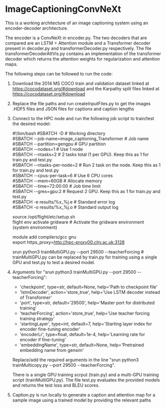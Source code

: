 # ImageCaptioningConvNeXt

This is a working architecture of an image captioning system using an encoder-decoder architecture. 

The encoder is a ConvNeXt in encoder.py. The two decoders that are compared are an LSTM + Attention module and a Transformer decoder present in decoder.py and transformerDecoder.py respectively. The file transformerDecoderAttVis.py contains an implementation of the transformer decoder which returns the attention weights for regularization and attention maps.

The following steps can be followed to run the code:

1. Download the 2014 MS COCO train and validation dataset linked at https://cocodataset.org/#download and the Karpathy split files linked at https://cocodataset.org/#download
2. Replace the file paths and run createInputFiles.py to get the images .HDF5 files and JSON files for captions and caption lengths
3. Connect to the HPC node and run the following job script to train/test the desired model:

    #!/bin/bash
    #SBATCH -D <your working directory>            # Working directory  
    #SBATCH --job-name=image_captioning_Transformer    # Job name  
    #SBATCH --partition=gengpu              # GPU partition  
    #SBATCH --nodes=1                       # Use 1 node  
    #SBATCH --ntasks=2                      # 2 tasks total (1 per GPU). Keep this as 1 for train.py and test.py  
    #SBATCH --ntasks-per-node=2             # Run 2 task on the node. Keep this as 1 for train.py and test.py  
    #SBATCH --cpus-per-task=6               # Use 6 CPU cores  
    #SBATCH --mem=60GB                      # Allocate memory  
    #SBATCH --time=72:00:00                 # Job time limit  
    #SBATCH --gres=gpu:2                    # Request 2 GPU.  Keep this as 1 for train.py and test.py  
    #SBATCH -e results/%x_%j.e              # Standard error log  
    #SBATCH -o results/%x_%j.o              # Standard output log  
    
    source /opt/flight/etc/setup.sh  
    flight env activate gridware  # Activate the gridware environment (system environment)  
    
    module add compilers/gcc gnu  
    export https_proxy=http://hpc-proxy00.city.ac.uk:3128  
    
    srun python3 trainMultiGPU.py --port 29500 --teacherForcing     # trainMultiGPU.py can be replaced by train.py for training using a single GPU and test.py to test a desired model.  


4. Arguments for "srun python3 trainMultiGPU.py --port 29500 --teacherForcing": 
    - 'checkpoint', type=str, default=None, help='Path to checkpoint file'  
    - 'lstmDecoder', action='store_true', help='Use LSTM decoder instead of Transformer'  
    - 'port', type=str, default='29500', help='Master port for distributed training'  
    - 'teacherForcing', action='store_true', help='Use teacher forcing training strategy'  
    - 'startingLayer', type=int, default=7, help='Starting layer index for encoder fine-tuning encoder'  
    - 'encoderLr', type=float, default=1e-4, help='Learning rate for encoder if fine-tuning'  
    - 'embeddingName', type=str, default=None, help='Pretrained embedding name from gensim'  

    Replace/add the required arguments in the line "srun python3 trainMulticopy.py --port 29500 --teacherForcing".

    There is a single GPU training scrput (train.py) and a multi-GPU training script (trainMultiGPU.py). The file test.py evaluates the provided models and returns the test loss and BLEU scores.

6. Caption.py is run locally to generate a caption and attention map for a sample image using a trained model by providing the relevant paths
